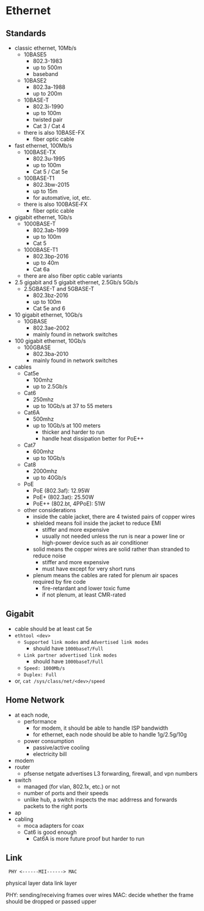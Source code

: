 Ethernet
========

## Standards

- classic ethernet, 10Mb/s
  - 10BASE5
    - 802.3-1983
    - up to 500m
    - baseband
  - 10BASE2
    - 802.3a-1988
    - up to 200m
  - 10BASE-T
    - 802.3i-1990
    - up to 100m
    - twisted pair
    - Cat 3 / Cat 4
  - there is also 10BASE-FX
    - fiber optic cable
- fast ethernet, 100Mb/s
  - 100BASE-TX
    - 802.3u-1995
    - up to 100m
    - Cat 5 / Cat 5e
  - 100BASE-T1
    - 802.3bw-2015
    - up to 15m
    - for automative, iot, etc.
  - there is also 100BASE‑FX
    - fiber optic cable
- gigabit ethernet, 1Gb/s
  - 1000BASE-T
    - 802.3ab-1999
    - up to 100m
    - Cat 5
  - 1000BASE-T1
    - 802.3bp-2016
    - up to 40m
    - Cat 6a
  - there are also fiber optic cable variants
- 2.5 gigabit and 5 gigabit ethernet, 2.5Gb/s 5Gb/s
  - 2.5GBASE-T and 5GBASE-T
    - 802.3bz-2016
    - up to 100m
    - Cat 5e and 6
- 10 gigabit ethernet, 10Gb/s
  - 10GBASE
    - 802.3ae-2002
    - mainly found in network switches
- 100 gigabit ethernet, 10Gb/s
  - 100GBASE
    - 802.3ba-2010
    - mainly found in network switches
- cables
  - Cat5e
    - 100mhz
    - up to 2.5Gb/s
  - Cat6
    - 250mhz
    - up to 10Gb/s at 37 to 55 meters
  - Cat6A
    - 500mhz
    - up to 10Gb/s at 100 meters
      - thicker and harder to run
      - handle heat dissipation better for PoE++
  - Cat7
    - 600mhz
    - up to 10Gb/s
  - Cat8
    - 2000mhz
    - up to 40Gb/s
  - PoE
    - PoE (802.3af): 12.95W
    - PoE+ (802.3at): 25.50W
    - PoE++ (802.bt, 4PPoE): 51W
  - other considerations
    - inside the cable jacket, there are 4 twisted pairs of copper wires
    - shielded means foil inside the jacket to reduce EMI
      - stiffer and more expensive
      - usually not needed unless the run is near a power line or high-power
        device such as air conditioner
    - solid means the copper wires are solid rather than stranded to reduce
      noise
      - stiffer and more expensive
      - must have except for very short runs
    - plenum means the cables are rated for plenum air spaces required by fire
      code
      - fire-retardant and lower toxic fume
      - if not plenum, at least CMR-rated

## Gigabit

- cable should be at least cat 5e
- `ethtool <dev>`
  - `Supported link modes` and `Advertised link modes`
    - should have `1000baseT/Full`
  - `Link partner advertised link modes`
    - should have `1000baseT/Full`
  - `Speed: 1000Mb/s`
  - `Duplex: Full`
- or, `cat /sys/class/net/<dev>/speed`

## Home Network

- at each node,
  - performance
    - for modem, it should be able to handle ISP bandwidth
    - for ethernet, each node should be able to handle 1g/2.5g/10g
  - power consumption
    - passive/active cooling
    - electricity bill
- modem
- router
  - pfsense netgate advertises L3 forwarding, firewall, and vpn numbers
- switch
  - managed (for vlan, 802.1x, etc.) or not
  - number of ports and their speeds
  - unlike hub, a switch inspects the mac addrress and forwards packets to the
    right ports
- ap
- cabling
  - moca adapters for coax
  - Cat6 is good enough
    - Cat6A is more future proof but harder to run

## Link

     PHY <------MII------> MAC
physical layer         data link layer


PHY: sending/receiving frames over wires
MAC: decide whether the frame should be dropped or passed upper
